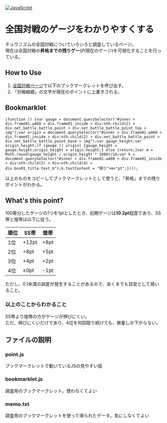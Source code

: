 [![JavaScript](https://custom-icon-badges.herokuapp.com/badge/JavaScript-f1e05a.svg?logo=JavaScript&logoColor=white)]()
# 全国対戦のゲージをわかりやすくする
チュウニズムの全国対戦についていろいろと調査しているページ。  
現在は全国対戦の**昇格までの残りゲージ**(現在のゲージ)を可視化することを行っている。

## How to Use
1. [全国対戦ページ](https://new.chunithm-net.com/chuni-mobile/html/mobile/record/netBattlelog)で以下のブックマークレットを呼び出す。
2. 「対戦戦績」の文字が現在のポイントに上書きされる。

## Bookmarklet
```
(function () {var gauge = document.querySelector("#inner > div.frame01.w460 > div.frame01_inside > div:nth-child(2) > div.net_battle_battle_point > div.net_battle_battle_point_top > img");var origin = document.querySelector("#inner > div.frame01.w460 > div.frame01_inside > div:nth-child(2) > div.net_battle_battle_point > div.net_battle_battle_point_base > img");var gauge_height;var origin_height;if (gauge || origin) {gauge_height = gauge.height;origin_height = origin.height;} else {return;}var m = Math.round(gauge_height / origin_height * 1000)/10;var k = document.querySelector("#inner > div.frame01.w460 > div.frame01_inside > div:nth-child(2) > div:nth-child(4) > div.box01_title.text_b");k.textContent = "残り"+m+"pt";})();
```

以上のものをコピーしてブックマークレットとして使うと、「昇格」までの残りポイントがわかる。

## What's this point?
100等分したゲージの1つを1ptとしたとき、初期ゲージは**10.2pt**程度であり、SS帯と煌帯は以下に従う。

| 順位 | SS帯  | 煌帯 | 
| ---- | ----- | ---- | 
| 1位  | +12pt | +8pt | 
| 2位  | +8pt  | +5pt | 
| 3位  | +4pt  | +2pt | 
| 4位  | ±0pt  | -1pt | 

ただし、0.1未満の誤差が発生することがあるので、あくまでも目安として用いること。

### 以上のことからわかること 
SS帯より煌帯の方がゲージが伸びにくい。  
ただ、伸びにくいだけであり、4位を何回取り続けても、微量しか下がらない。  


## ファイルの説明
### point.js
ブックマークレットで動いているJSの見やすい版
### bookmarklet.js
調査用のブックマークレット。使わなくてよい
### memo.txt
調査用のブックマークレットを使って得られたデータ。気にしなくてよい
